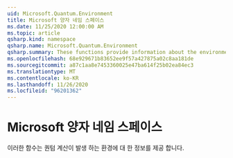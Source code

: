 ```yaml
---
uid: Microsoft.Quantum.Environment
title: Microsoft 양자 네임 스페이스
ms.date: 11/25/2020 12:00:00 AM
ms.topic: article
qsharp.kind: namespace
qsharp.name: Microsoft.Quantum.Environment
qsharp.summary: These functions provide information about the environment in which the quantum computation is occuring.
ms.openlocfilehash: 68e929671b83652ee9f57a427875a02c8aa181de
ms.sourcegitcommit: a87c1aa8e7453360025e47ba614f25b02ea84ec3
ms.translationtype: MT
ms.contentlocale: ko-KR
ms.lasthandoff: 11/26/2020
ms.locfileid: "96201362"
---
```

# <a name="microsoftquantumenvironment-namespace"></a>Microsoft 양자 네임 스페이스

이러한 함수는 퀀텀 계산이 발생 하는 환경에 대 한 정보를 제공 합니다.

